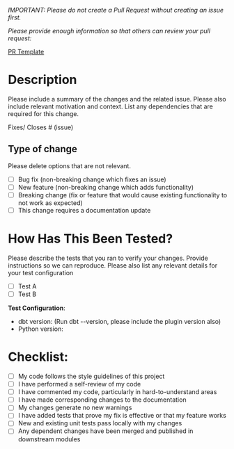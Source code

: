 *IMPORTANT: Please do not create a Pull Request without creating an issue first.*

*Please provide enough information so that others can review your pull request:*

[PR Template](https://github.com/stevemao/github-issue-templates/blob/master/must-open-issue-before-pr/PULL_REQUEST_TEMPLATE.md)

# Description

Please include a summary of the changes and the related issue. Please also include relevant motivation and context. List any dependencies that are required for this change.

Fixes/ Closes # (issue)

## Type of change

Please delete options that are not relevant.

- [ ] Bug fix (non-breaking change which fixes an issue)
- [ ] New feature (non-breaking change which adds functionality)
- [ ] Breaking change (fix or feature that would cause existing functionality to not work as expected)
- [ ] This change requires a documentation update

# How Has This Been Tested?

Please describe the tests that you ran to verify your changes. Provide instructions so we can reproduce. Please also list any relevant details for your test configuration

- [ ] Test A
- [ ] Test B

**Test Configuration**:
* dbt version: (Run dbt --version, please include the plugin version also)
* Python version:

# Checklist:

- [ ] My code follows the style guidelines of this project
- [ ] I have performed a self-review of my code
- [ ] I have commented my code, particularly in hard-to-understand areas
- [ ] I have made corresponding changes to the documentation
- [ ] My changes generate no new warnings
- [ ] I have added tests that prove my fix is effective or that my feature works
- [ ] New and existing unit tests pass locally with my changes
- [ ] Any dependent changes have been merged and published in downstream modules
